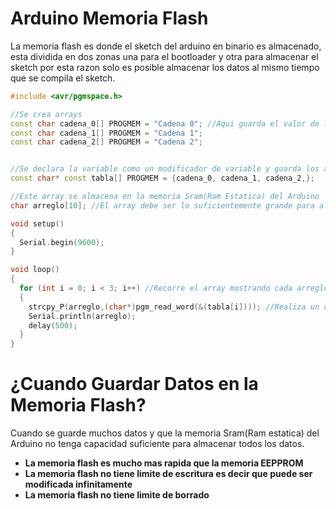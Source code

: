 # Arduino Memoria Flash
La memoria flash es donde el sketch del arduino en binario es almacenado, esta dividida en dos zonas una para el bootloader y otra para almacenar el sketch por esta razon solo es posible almacenar los datos al mismo tiempo que se compila el sketch.

```c++
#include <avr/pgmspace.h>

//Se crea arrays
const char cadena_0[] PROGMEM = "Cadena 0"; //Aqui guarda el valor de la variable
const char cadena_1[] PROGMEM = "Cadena 1";
const char cadena_2[] PROGMEM = "Cadena 2";


//Se declara la variable como un modificador de variable y guarda los array en la memoria flash
const char* const tabla[] PROGMEM = {cadena_0, cadena_1, cadena_2,};

//Este array se almacena en la memoria Sram(Ram Estatica) del Arduino
char arreglo[10]; //El array debe ser lo suficientemente grande para almacenar la cadena

void setup()
{
  Serial.begin(9600);
}

void loop()
{
  for (int i = 0; i < 3; i++) //Recorre el array mostrando cada arreglo
  {
    strcpy_P(arreglo,(char*)pgm_read_word(&(tabla[i]))); //Realiza un copia de la variable almacenada en la memoria flash en la variable arreglo
    Serial.println(arreglo);
    delay(500);
  }
}
```
# ¿Cuando Guardar Datos en la Memoria Flash?
Cuando se guarde muchos datos y que la memoria Sram(Ram estatica) del Arduino no tenga capacidad suficiente para almacenar todos los datos.

* **La memoria flash es mucho mas rapida que la memoria EEPPROM**
* **La memoria flash no tiene limite de escritura es decir que puede ser modificada infinitamente**
* **La memoria flash no tiene limite de borrado**


